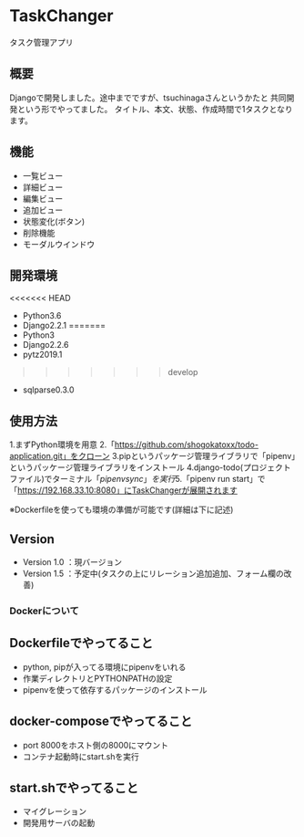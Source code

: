 # TaskChanger

タスク管理アプリ

## 概要

Djangoで開発しました。途中までですが、tsuchinagaさんというかたと
共同開発という形でやってました。
タイトル、本文、状態、作成時間で1タスクとなります。


## 機能
- 一覧ビュー
- 詳細ビュー
- 編集ビュー
- 追加ビュー
- 状態変化(ボタン)
- 削除機能
- モーダルウインドウ

## 開発環境

<<<<<<< HEAD
- Python3.6
- Django2.2.1
=======
- Python3
- Django2.2.6
- pytz2019.1
>>>>>>> develop
- sqlparse0.3.0

## 使用方法
1.まずPython環境を用意
2.「https://github.com/shogokatoxx/todo-application.git」をクローン
3.pipというパッケージ管理ライブラリで「pipenv」というパッケージ管理ライブラリをインストール
4.django-todo(プロジェクトファイル)でターミナル「$pipenv sync」を実行
5.「$pipenv run start」で「https://192.168.33.10:8080」にTaskChangerが展開されます

※Dockerfileを使っても環境の準備が可能です(詳細は下に記述)

## Version
- Version 1.0 ：現バージョン
- Version 1.5 ：予定中(タスクの上にリレーション追加追加、フォーム欄の改善)

### Dockerについて

## Dockerfileでやってること
* python, pipが入ってる環境にpipenvをいれる
* 作業ディレクトリとPYTHONPATHの設定
* pipenvを使って依存するパッケージのインストール

## docker-composeでやってること
* port 8000をホスト側の8000にマウント
* コンテナ起動時にstart.shを実行

## start.shでやってること
* マイグレーション
* 開発用サーバの起動
